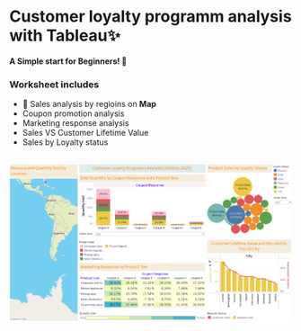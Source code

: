 <p>
  <h1 align="left"><b>Customer loyalty programm analysis with Tableau✨</b></h1>
</p>
<a align="left"><b>A Simple start for Beginners! 🚀</b></a>

### Worksheet includes
- 🔭 Sales analysis by regioins on **Map** 
- Coupon promotion analysis
- Marketing response analysis
- Sales VS Customer Lifetime Value
- Sales by Loyalty status

<br>
<img align="left" alt="GIF" src="https://github.com/DJJamsran/images/blob/main/dashboard.png" width="700"/>
